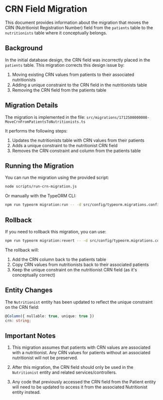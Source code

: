 # CRN Field Migration

This document provides information about the migration that moves the CRN (Nutritionist Registration Number) field from the `patients` table to the `nutritionists` table where it conceptually belongs.

## Background

In the initial database design, the CRN field was incorrectly placed in the `patients` table. This migration corrects this design issue by:

1. Moving existing CRN values from patients to their associated nutritionists
2. Adding a unique constraint to the CRN field in the nutritionists table
3. Removing the CRN field from the patients table

## Migration Details

The migration is implemented in the file:
`src/migrations/1712500000000-MoveCrnFromPatientsToNutritionists.ts`

It performs the following steps:

1. Updates the nutritionists table with CRN values from their patients
2. Adds a unique constraint to the nutritionist CRN field
3. Removes the CRN constraint and column from the patients table

## Running the Migration

You can run the migration using the provided script:

```bash
node scripts/run-crn-migration.js
```

Or manually with the TypeORM CLI:

```bash
npm run typeorm migration:run -- -d src/config/typeorm.migrations.config.ts
```

## Rollback

If you need to rollback this migration, you can use:

```bash
npm run typeorm migration:revert -- -d src/config/typeorm.migrations.config.ts
```

The rollback will:

1. Add the CRN column back to the patients table
2. Copy CRN values from nutritionists back to their associated patients
3. Keep the unique constraint on the nutritionist CRN field (as it's conceptually correct)

## Entity Changes

The `Nutritionist` entity has been updated to reflect the unique constraint on the CRN field:

```typescript
@Column({ nullable: true, unique: true })
crn: string;
```

## Important Notes

1. This migration assumes that patients with CRN values are associated with a nutritionist. Any CRN values for patients without an associated nutritionist will not be preserved.

2. After this migration, the CRN field should only be used in the `Nutritionist` entity and related services/controllers.

3. Any code that previously accessed the CRN field from the Patient entity will need to be updated to access it from the associated Nutritionist entity instead.
